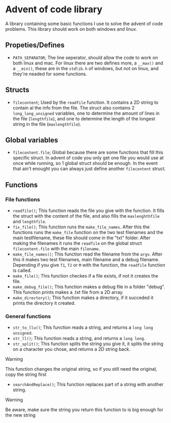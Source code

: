 # Advent of code library

A library containing some basic functions I use to solve the advent of code problems. This library should work on both windows and linux.

## Propeties/Defines

-   `PATH_SEPARATOR`; The line seperator, should allow the code to work on both linux and mac.
For linux there are two defines more, a `__max()` and a `__min()`, these are in the `stdlib.h` of windows, but not on linux, and they're neaded for some functions.

## Structs

-   `filecontent`; Used by the `readfile` function. It contains a 2D string to contain al the info from the file. The struct also contains 2 `long_long_unsigned` variables, one to determine the amount of lines in the file (`lengthfile`), and one to determine the length of the longest string in the file (`maxlengthfile`).

## Global variables

-   `filecontent.file`; Global because there are some functions that fill this specific struct. In advent of code you only get one file you would use at once while running, so 1 global struct should be enough. In the event that ain't enought you can always just define another `filecontent` struct.

## Functions

### File functions

-   `readfile()`; This function reads the file you give with the function. It fills the struct with the content of the file, and also fills the `maxlenghthfile` and `lengthfile`.
-   `fix_file()`; This function runs the `make_file_names`. After this the functions runs the `make_file` function on the two test filenames and the main testfilename, these file should come in the "txt" folder. After making the filenames it runs the `readfile` on the global struct `filecontent.file` with the main `filename`.
-   `make_file_names()`; This function read the filename from the `argv`. After this it makes two test filenames, main filename and a debug filename. Depending if you give `T1`, `T2` or `M` with the function, the `readfile` function is called.
-   `make_file()`; This function checkes if a file exists, if not it creates the file.
-   `make_debug_file()`; This function makes a debug file in a folder "debug". This function prints makes a .txt file from a 2D array.
-   `make_directory()`; This function makes a directory, if it succeded it prints the directory it created.

### General functions

-   `str_to_llu()`; This function reads a string, and returns a `long long unsigned`.
-   `str_ll()`; This function reads a string, and returns a `long long`.
-   `str_split()`; This function splits the string you give it, it splits the string on a character you chose, and returns a 2D string back.

> [!WARNING]
> This function changes the original string, so if you still need the original, copy the string first

-   `searchAndReplace()`; This function replaces part of a string with another string.

> [!WARNING]
> Be aware, make sure the string you return this function to is big enough for the new string

<!-- thanks you "JTnadrooi" for helping revieuwing and help improve this file -->